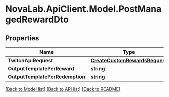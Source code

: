 # NovaLab.ApiClient.Model.PostManagedRewardDto

## Properties

Name | Type | Description | Notes
------------ | ------------- | ------------- | -------------
**TwitchApiRequest** | [**CreateCustomRewardsRequest**](CreateCustomRewardsRequest.md) |  | [optional] 
**OutputTemplatePerReward** | **string** |  | [optional] 
**OutputTemplatePerRedemption** | **string** |  | [optional] 

[[Back to Model list]](../README.md#documentation-for-models) [[Back to API list]](../README.md#documentation-for-api-endpoints) [[Back to README]](../README.md)

